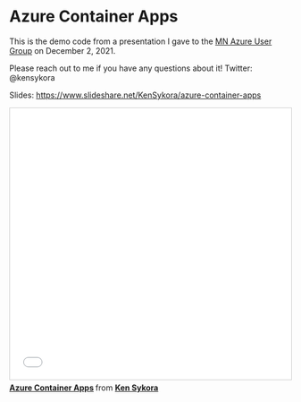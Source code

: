 # Azure Container Apps

This is the demo code from a presentation I gave to the [MN Azure User Group](https://www.meetup.com/Minneapolis-Azure-Cloud-Computing-Meetup/events/278254881/) on December 2, 2021.

Please reach out to me if you have any questions about it! Twitter: @kensykora

Slides: <https://www.slideshare.net/KenSykora/azure-container-apps>

<iframe src="//www.slideshare.net/slideshow/embed_code/key/4ieS2a5VOXN0IL" width="595" height="485" frameborder="0" marginwidth="0" marginheight="0" scrolling="no" style="border:1px solid #CCC; border-width:1px; margin-bottom:5px; max-width: 100%;" allowfullscreen> </iframe> <div style="margin-bottom:5px"> <strong> <a href="//www.slideshare.net/KenSykora/azure-container-apps" title="Azure Container Apps" target="_blank">Azure Container Apps</a> </strong> from <strong><a href="https://www.slideshare.net/KenSykora" target="_blank">Ken Sykora</a></strong> </div>